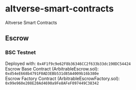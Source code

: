 # altverse-smart-contracts
Altverse Smart Contracts

## Escrow
### BSC Testnet
Deployed with: `0x4F1f9c9e62F8b36346CC2f633b33dc190DC54424`  
Escrow Base Contract (ArbitrableEscrow.sol): `0xd54eE668b4791F0AD3EBb531d85A4009b16b380e`  
Escrow Factory Contract (ArbitrableEscrowFactory.sol): `0x99e960e208E20Ad4690a9Fe8AFeF097449C38342`  
